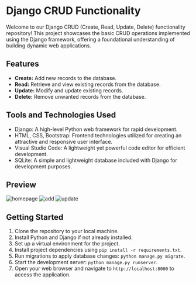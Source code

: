 # Django CRUD Functionality

Welcome to our Django CRUD (Create, Read, Update, Delete) functionality repository! This project showcases the basic CRUD operations implemented using the Django framework, offering a foundational understanding of building dynamic web applications.

## Features

- **Create:** Add new records to the database.
- **Read:** Retrieve and view existing records from the database.
- **Update:** Modify and update existing records.
- **Delete:** Remove unwanted records from the database.

## Tools and Technologies Used

- Django: A high-level Python web framework for rapid development.
- HTML, CSS, Bootstrap: Frontend technologies utilized for creating an attractive and responsive user interface.
- Visual Studio Code: A lightweight yet powerful code editor for efficient development.
- SQLite: A simple and lightweight database included with Django for development purposes.

## Preview

![homepage](https://github.com/bicky007/Django-projects/assets/128511616/70870e2d-6b7b-4bdd-8a3c-8bfbdf628b23)
![add](https://github.com/bicky007/Django-projects/assets/128511616/7964e30d-c09b-4140-a42a-b8b8a217deea)
![update](https://github.com/bicky007/Django-projects/assets/128511616/66412709-10b1-4d1f-8a66-066024984cb2)




## Getting Started

1. Clone the repository to your local machine.
2. Install Python and Django if not already installed.
3. Set up a virtual environment for the project.
4. Install project dependencies using `pip install -r requirements.txt`.
5. Run migrations to apply database changes: `python manage.py migrate`.
6. Start the development server: `python manage.py runserver`.
7. Open your web browser and navigate to `http://localhost:8000` to access the application.

